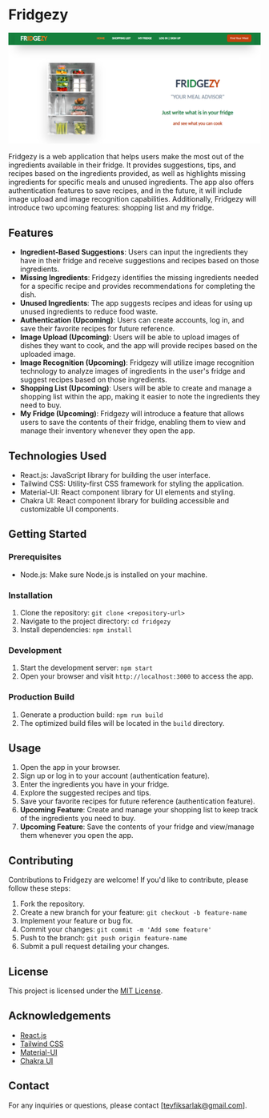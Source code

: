 # Fridgezy

![Fridge-snapshots](public/images/Fridgezy-Readme.PNG)

Fridgezy is a web application that helps users make the most out of the ingredients available in their fridge. It provides suggestions, tips, and recipes based on the ingredients provided, as well as highlights missing ingredients for specific meals and unused ingredients. The app also offers authentication features to save recipes, and in the future, it will include image upload and image recognition capabilities. Additionally, Fridgezy will introduce two upcoming features: shopping list and my fridge.

## Features

- **Ingredient-Based Suggestions**: Users can input the ingredients they have in their fridge and receive suggestions and recipes based on those ingredients.
- **Missing Ingredients**: Fridgezy identifies the missing ingredients needed for a specific recipe and provides recommendations for completing the dish.
- **Unused Ingredients**: The app suggests recipes and ideas for using up unused ingredients to reduce food waste.
- **Authentication (Upcoming)**: Users can create accounts, log in, and save their favorite recipes for future reference.
- **Image Upload (Upcoming)**: Users will be able to upload images of dishes they want to cook, and the app will provide recipes based on the uploaded image.
- **Image Recognition (Upcoming)**: Fridgezy will utilize image recognition technology to analyze images of ingredients in the user's fridge and suggest recipes based on those ingredients.
- **Shopping List (Upcoming)**: Users will be able to create and manage a shopping list within the app, making it easier to note the ingredients they need to buy.
- **My Fridge (Upcoming)**: Fridgezy will introduce a feature that allows users to save the contents of their fridge, enabling them to view and manage their inventory whenever they open the app.

## Technologies Used

- React.js: JavaScript library for building the user interface.
- Tailwind CSS: Utility-first CSS framework for styling the application.
- Material-UI: React component library for UI elements and styling.
- Chakra UI: React component library for building accessible and customizable UI components.

## Getting Started

### Prerequisites

- Node.js: Make sure Node.js is installed on your machine.

### Installation

1. Clone the repository: `git clone <repository-url>`
2. Navigate to the project directory: `cd fridgezy`
3. Install dependencies: `npm install`

### Development

1. Start the development server: `npm start`
2. Open your browser and visit `http://localhost:3000` to access the app.

### Production Build

1. Generate a production build: `npm run build`
2. The optimized build files will be located in the `build` directory.

## Usage

1. Open the app in your browser.
2. Sign up or log in to your account (authentication feature).
3. Enter the ingredients you have in your fridge.
4. Explore the suggested recipes and tips.
5. Save your favorite recipes for future reference (authentication feature).
6. **Upcoming Feature**: Create and manage your shopping list to keep track of the ingredients you need to buy.
7. **Upcoming Feature**: Save the contents of your fridge and view/manage them whenever you open the app.

## Contributing

Contributions to Fridgezy are welcome! If you'd like to contribute, please follow these steps:

1. Fork the repository.
2. Create a new branch for your feature: `git checkout -b feature-name`
3. Implement your feature or bug fix.
4. Commit your changes: `git commit -m 'Add some feature'`
5. Push to the branch: `git push origin feature-name`
6. Submit a pull request detailing your changes.

## License

This project is licensed under the [MIT License](LICENSE).

## Acknowledgements

- [React.js](https://reactjs.org)
- [Tailwind CSS](https://tailwindcss.com)
- [Material-UI](https://mui.com)
- [Chakra UI](https://chakra-ui.com)

## Contact

For any inquiries or questions, please contact [tevfiksarlak@gmail.com].
